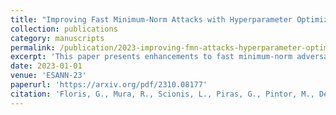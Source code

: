 ```yaml
---
title: "Improving Fast Minimum-Norm Attacks with Hyperparameter Optimization"
collection: publications
category: manuscripts
permalink: /publication/2023-improving-fmn-attacks-hyperparameter-optimization
excerpt: 'This paper presents enhancements to fast minimum-norm adversarial attacks through hyperparameter optimization techniques.'
date: 2023-01-01
venue: 'ESANN-23'
paperurl: 'https://arxiv.org/pdf/2310.08177'
citation: 'Floris, G., Mura, R., Scionis, L., Piras, G., Pintor, M., Demontis, A., & Biggio, B. (2023). "Improving Fast Minimum-Norm Attacks with Hyperparameter Optimization." <i>arXiv preprint arXiv:2310.08177</i>.'
---
```

